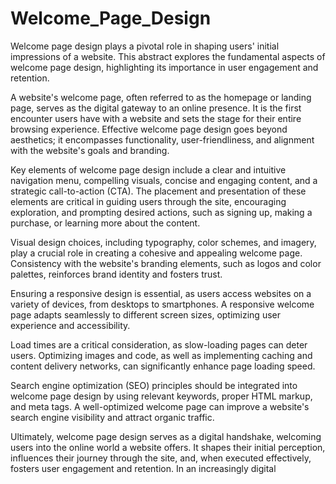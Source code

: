 # Welcome_Page_Design
Welcome page design plays a pivotal role in shaping users' initial impressions of a website. This abstract explores the fundamental aspects of welcome page design, highlighting its importance in user engagement and retention.

A website's welcome page, often referred to as the homepage or landing page, serves as the digital gateway to an online presence. It is the first encounter users have with a website and sets the stage for their entire browsing experience. Effective welcome page design goes beyond aesthetics; it encompasses functionality, user-friendliness, and alignment with the website's goals and branding.

Key elements of welcome page design include a clear and intuitive navigation menu, compelling visuals, concise and engaging content, and a strategic call-to-action (CTA). The placement and presentation of these elements are critical in guiding users through the site, encouraging exploration, and prompting desired actions, such as signing up, making a purchase, or learning more about the content.

Visual design choices, including typography, color schemes, and imagery, play a crucial role in creating a cohesive and appealing welcome page. Consistency with the website's branding elements, such as logos and color palettes, reinforces brand identity and fosters trust.

Ensuring a responsive design is essential, as users access websites on a variety of devices, from desktops to smartphones. A responsive welcome page adapts seamlessly to different screen sizes, optimizing user experience and accessibility.

Load times are a critical consideration, as slow-loading pages can deter users. Optimizing images and code, as well as implementing caching and content delivery networks, can significantly enhance page loading speed.

Search engine optimization (SEO) principles should be integrated into welcome page design by using relevant keywords, proper HTML markup, and meta tags. A well-optimized welcome page can improve a website's search engine visibility and attract organic traffic.

Ultimately, welcome page design serves as a digital handshake, welcoming users into the online world a website offers. It shapes their initial perception, influences their journey through the site, and, when executed effectively, fosters user engagement and retention. In an increasingly digital  
